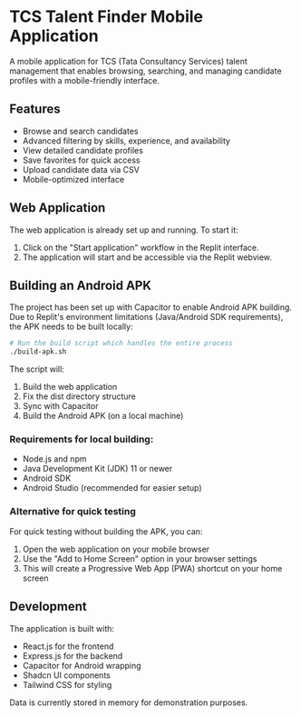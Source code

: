 # TCS Talent Finder Mobile Application

A mobile application for TCS (Tata Consultancy Services) talent management that enables browsing, searching, and managing candidate profiles with a mobile-friendly interface.

## Features

- Browse and search candidates
- Advanced filtering by skills, experience, and availability
- View detailed candidate profiles
- Save favorites for quick access
- Upload candidate data via CSV
- Mobile-optimized interface

## Web Application

The web application is already set up and running. To start it:

1. Click on the "Start application" workflow in the Replit interface.
2. The application will start and be accessible via the Replit webview.

## Building an Android APK

The project has been set up with Capacitor to enable Android APK building. Due to Replit's environment limitations (Java/Android SDK requirements), the APK needs to be built locally:

```bash
# Run the build script which handles the entire process
./build-apk.sh
```

The script will:
1. Build the web application
2. Fix the dist directory structure
3. Sync with Capacitor
4. Build the Android APK (on a local machine)

### Requirements for local building:

- Node.js and npm
- Java Development Kit (JDK) 11 or newer
- Android SDK
- Android Studio (recommended for easier setup)

### Alternative for quick testing

For quick testing without building the APK, you can:

1. Open the web application on your mobile browser
2. Use the "Add to Home Screen" option in your browser settings
3. This will create a Progressive Web App (PWA) shortcut on your home screen

## Development

The application is built with:
- React.js for the frontend
- Express.js for the backend
- Capacitor for Android wrapping
- Shadcn UI components
- Tailwind CSS for styling

Data is currently stored in memory for demonstration purposes.
